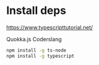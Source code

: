 # Install deps

https://www.typescripttutorial.net/

Quokka.js
Coderslang

```bash
npm install -g ts-node
npm install -g typescript
```